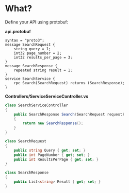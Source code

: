# What?

Define your API using protobuf:

**api.protobuf**

```
syntax = "proto3";
message SearchRequest {
    string query = 1;
    int32 page_number = 2;
    int32 results_per_page = 3;
}
message SearchResponse {
    repeated string result = 1;
}
service SearchService {
    rpc Search(SearchRequest) returns (SearchResponse);
}
```

**Controllers/ServiceServiceController.vs**
```csharp
class SearchServiceController
{
    public SearchResponse Search(SearchRequest request)
    {
        return new SearchResponse();
    }
}

class SearchRequest
{
    public string Query { get; set; }
    public int PageNumber { get; set; }
    public int ResultsPerPage { get; set; }
}

class SearchResponse
{
    public List<string> Result { get; set; }
}
```